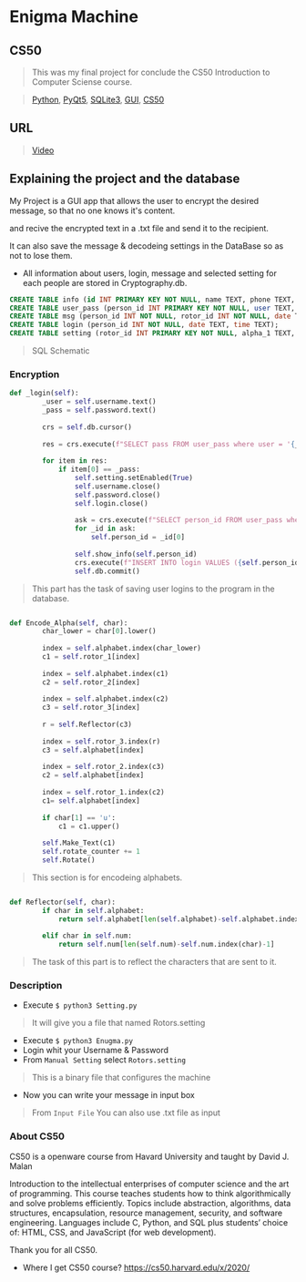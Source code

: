 # Enigma Machine
## CS50
> This was my final project for conclude the CS50 Introduction to Computer Sciense course.

> [Python](https://www.python.org/), [PyQt5](https://doc.qt.io/qtforpython/), [SQLite3](https://www.sqlite.org/index.html), [GUI](https://en.wikipedia.org/wiki/Graphical_user_interface), [CS50](https://cs50.harvard.edu/x/2020/)
## URL
> [Video](https://youtu.be/H7qL61GzwY8)
## Explaining the project and the database

My Project is a GUI app that allows the user to encrypt the desired message, so that no one knows it's content.

and recive the encrypted text in a .txt file and send it to the recipient.

It can also save the message & decodeing settings in the DataBase so as not to lose them.

- All information about users, login, message and selected setting for each people are stored in Cryptography.db.

```sql
CREATE TABLE info (id INT PRIMARY KEY NOT NULL, name TEXT, phone TEXT, email TEXT);
CREATE TABLE user_pass (person_id INT PRIMARY KEY NOT NULL, user TEXT, pass TEXT);
CREATE TABLE msg (person_id INT NOT NULL, rotor_id INT NOT NULL, date TEXT, time TEXT, msg TEXT);
CREATE TABLE login (person_id INT NOT NULL, date TEXT, time TEXT);
CREATE TABLE setting (rotor_id INT PRIMARY KEY NOT NULL, alpha_1 TEXT, alpha_2 TEXT, alpha_3 TEXT, beta_1 TEXT, beta_2 TEXT, beta_3 TEXT);

```
> SQL Schematic

### Encryption

```python
def _login(self):
        _user = self.username.text()
        _pass = self.password.text()
        
        crs = self.db.cursor()
        
        res = crs.execute(f"SELECT pass FROM user_pass where user = '{_user}'")
        
        for item in res:
            if item[0] == _pass:
                self.setting.setEnabled(True)
                self.username.close()
                self.password.close()
                self.login.close()
                
                ask = crs.execute(f"SELECT person_id FROM user_pass where user = '{_user}'")
                for _id in ask:
                    self.person_id = _id[0]
                
                self.show_info(self.person_id)
                crs.execute(f"INSERT INTO login VALUES ({self.person_id}, '{self._now.date()}', '{self._now.time()}')")
                self.db.commit()
```
> This part has the task of saving user logins to the program in the database.

```python

def Encode_Alpha(self, char):
        char_lower = char[0].lower()
        
        index = self.alphabet.index(char_lower)
        c1 = self.rotor_1[index]
        
        index = self.alphabet.index(c1)
        c2 = self.rotor_2[index]
        
        index = self.alphabet.index(c2)
        c3 = self.rotor_3[index]
        
        r = self.Reflector(c3)
        
        index = self.rotor_3.index(r)
        c3 = self.alphabet[index]
        
        index = self.rotor_2.index(c3)
        c2 = self.alphabet[index]
        
        index = self.rotor_1.index(c2)
        c1= self.alphabet[index]
        
        if char[1] == 'u':
            c1 = c1.upper()
        
        self.Make_Text(c1)
        self.rotate_counter += 1
        self.Rotate()

```
> This section is for encodeing alphabets.

```python

def Reflector(self, char):
        if char in self.alphabet:
            return self.alphabet[len(self.alphabet)-self.alphabet.index(char)-1] 
         
        elif char in self.num:
            return self.num[len(self.num)-self.num.index(char)-1] 

```
> The task of this part is to reflect the characters that are sent to it.
### Description

- Execute ```$ python3 Setting.py```
> It will give you a file that named Rotors.setting
- Execute ```$ python3 Enugma.py```
- Login whit your Username & Password
- From ```Manual Setting``` select ```Rotors.setting```
> This is a binary file that configures the machine
- Now you can write your message in input box
> From ```Input File``` You can also use .txt file as input

### About CS50
CS50 is a openware course from Havard University and taught by David J. Malan

Introduction to the intellectual enterprises of computer science and the art of programming. This course teaches students how to think algorithmically and solve problems efficiently. Topics include abstraction, algorithms, data structures, encapsulation, resource management, security, and software engineering. Languages include C, Python, and SQL plus students’ choice of: HTML, CSS, and JavaScript (for web development).

Thank you for all CS50.

- Where I get CS50 course?
https://cs50.harvard.edu/x/2020/

